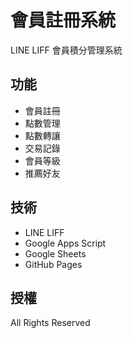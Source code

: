 # 會員註冊系統

LINE LIFF 會員積分管理系統

## 功能

- 會員註冊
- 點數管理  
- 點數轉讓
- 交易記錄
- 會員等級
- 推薦好友

## 技術

- LINE LIFF
- Google Apps Script
- Google Sheets
- GitHub Pages

## 授權

All Rights Reserved
